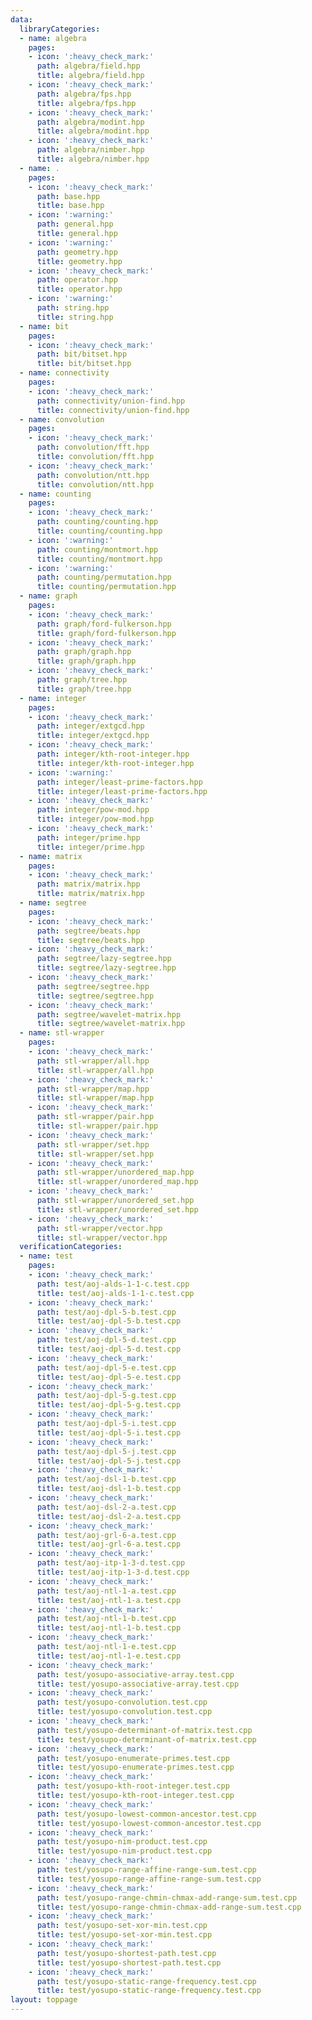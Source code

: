 ```yaml
---
data:
  libraryCategories:
  - name: algebra
    pages:
    - icon: ':heavy_check_mark:'
      path: algebra/field.hpp
      title: algebra/field.hpp
    - icon: ':heavy_check_mark:'
      path: algebra/fps.hpp
      title: algebra/fps.hpp
    - icon: ':heavy_check_mark:'
      path: algebra/modint.hpp
      title: algebra/modint.hpp
    - icon: ':heavy_check_mark:'
      path: algebra/nimber.hpp
      title: algebra/nimber.hpp
  - name: .
    pages:
    - icon: ':heavy_check_mark:'
      path: base.hpp
      title: base.hpp
    - icon: ':warning:'
      path: general.hpp
      title: general.hpp
    - icon: ':warning:'
      path: geometry.hpp
      title: geometry.hpp
    - icon: ':heavy_check_mark:'
      path: operator.hpp
      title: operator.hpp
    - icon: ':warning:'
      path: string.hpp
      title: string.hpp
  - name: bit
    pages:
    - icon: ':heavy_check_mark:'
      path: bit/bitset.hpp
      title: bit/bitset.hpp
  - name: connectivity
    pages:
    - icon: ':heavy_check_mark:'
      path: connectivity/union-find.hpp
      title: connectivity/union-find.hpp
  - name: convolution
    pages:
    - icon: ':heavy_check_mark:'
      path: convolution/fft.hpp
      title: convolution/fft.hpp
    - icon: ':heavy_check_mark:'
      path: convolution/ntt.hpp
      title: convolution/ntt.hpp
  - name: counting
    pages:
    - icon: ':heavy_check_mark:'
      path: counting/counting.hpp
      title: counting/counting.hpp
    - icon: ':warning:'
      path: counting/montmort.hpp
      title: counting/montmort.hpp
    - icon: ':warning:'
      path: counting/permutation.hpp
      title: counting/permutation.hpp
  - name: graph
    pages:
    - icon: ':heavy_check_mark:'
      path: graph/ford-fulkerson.hpp
      title: graph/ford-fulkerson.hpp
    - icon: ':heavy_check_mark:'
      path: graph/graph.hpp
      title: graph/graph.hpp
    - icon: ':heavy_check_mark:'
      path: graph/tree.hpp
      title: graph/tree.hpp
  - name: integer
    pages:
    - icon: ':heavy_check_mark:'
      path: integer/extgcd.hpp
      title: integer/extgcd.hpp
    - icon: ':heavy_check_mark:'
      path: integer/kth-root-integer.hpp
      title: integer/kth-root-integer.hpp
    - icon: ':warning:'
      path: integer/least-prime-factors.hpp
      title: integer/least-prime-factors.hpp
    - icon: ':heavy_check_mark:'
      path: integer/pow-mod.hpp
      title: integer/pow-mod.hpp
    - icon: ':heavy_check_mark:'
      path: integer/prime.hpp
      title: integer/prime.hpp
  - name: matrix
    pages:
    - icon: ':heavy_check_mark:'
      path: matrix/matrix.hpp
      title: matrix/matrix.hpp
  - name: segtree
    pages:
    - icon: ':heavy_check_mark:'
      path: segtree/beats.hpp
      title: segtree/beats.hpp
    - icon: ':heavy_check_mark:'
      path: segtree/lazy-segtree.hpp
      title: segtree/lazy-segtree.hpp
    - icon: ':heavy_check_mark:'
      path: segtree/segtree.hpp
      title: segtree/segtree.hpp
    - icon: ':heavy_check_mark:'
      path: segtree/wavelet-matrix.hpp
      title: segtree/wavelet-matrix.hpp
  - name: stl-wrapper
    pages:
    - icon: ':heavy_check_mark:'
      path: stl-wrapper/all.hpp
      title: stl-wrapper/all.hpp
    - icon: ':heavy_check_mark:'
      path: stl-wrapper/map.hpp
      title: stl-wrapper/map.hpp
    - icon: ':heavy_check_mark:'
      path: stl-wrapper/pair.hpp
      title: stl-wrapper/pair.hpp
    - icon: ':heavy_check_mark:'
      path: stl-wrapper/set.hpp
      title: stl-wrapper/set.hpp
    - icon: ':heavy_check_mark:'
      path: stl-wrapper/unordered_map.hpp
      title: stl-wrapper/unordered_map.hpp
    - icon: ':heavy_check_mark:'
      path: stl-wrapper/unordered_set.hpp
      title: stl-wrapper/unordered_set.hpp
    - icon: ':heavy_check_mark:'
      path: stl-wrapper/vector.hpp
      title: stl-wrapper/vector.hpp
  verificationCategories:
  - name: test
    pages:
    - icon: ':heavy_check_mark:'
      path: test/aoj-alds-1-1-c.test.cpp
      title: test/aoj-alds-1-1-c.test.cpp
    - icon: ':heavy_check_mark:'
      path: test/aoj-dpl-5-b.test.cpp
      title: test/aoj-dpl-5-b.test.cpp
    - icon: ':heavy_check_mark:'
      path: test/aoj-dpl-5-d.test.cpp
      title: test/aoj-dpl-5-d.test.cpp
    - icon: ':heavy_check_mark:'
      path: test/aoj-dpl-5-e.test.cpp
      title: test/aoj-dpl-5-e.test.cpp
    - icon: ':heavy_check_mark:'
      path: test/aoj-dpl-5-g.test.cpp
      title: test/aoj-dpl-5-g.test.cpp
    - icon: ':heavy_check_mark:'
      path: test/aoj-dpl-5-i.test.cpp
      title: test/aoj-dpl-5-i.test.cpp
    - icon: ':heavy_check_mark:'
      path: test/aoj-dpl-5-j.test.cpp
      title: test/aoj-dpl-5-j.test.cpp
    - icon: ':heavy_check_mark:'
      path: test/aoj-dsl-1-b.test.cpp
      title: test/aoj-dsl-1-b.test.cpp
    - icon: ':heavy_check_mark:'
      path: test/aoj-dsl-2-a.test.cpp
      title: test/aoj-dsl-2-a.test.cpp
    - icon: ':heavy_check_mark:'
      path: test/aoj-grl-6-a.test.cpp
      title: test/aoj-grl-6-a.test.cpp
    - icon: ':heavy_check_mark:'
      path: test/aoj-itp-1-3-d.test.cpp
      title: test/aoj-itp-1-3-d.test.cpp
    - icon: ':heavy_check_mark:'
      path: test/aoj-ntl-1-a.test.cpp
      title: test/aoj-ntl-1-a.test.cpp
    - icon: ':heavy_check_mark:'
      path: test/aoj-ntl-1-b.test.cpp
      title: test/aoj-ntl-1-b.test.cpp
    - icon: ':heavy_check_mark:'
      path: test/aoj-ntl-1-e.test.cpp
      title: test/aoj-ntl-1-e.test.cpp
    - icon: ':heavy_check_mark:'
      path: test/yosupo-associative-array.test.cpp
      title: test/yosupo-associative-array.test.cpp
    - icon: ':heavy_check_mark:'
      path: test/yosupo-convolution.test.cpp
      title: test/yosupo-convolution.test.cpp
    - icon: ':heavy_check_mark:'
      path: test/yosupo-determinant-of-matrix.test.cpp
      title: test/yosupo-determinant-of-matrix.test.cpp
    - icon: ':heavy_check_mark:'
      path: test/yosupo-enumerate-primes.test.cpp
      title: test/yosupo-enumerate-primes.test.cpp
    - icon: ':heavy_check_mark:'
      path: test/yosupo-kth-root-integer.test.cpp
      title: test/yosupo-kth-root-integer.test.cpp
    - icon: ':heavy_check_mark:'
      path: test/yosupo-lowest-common-ancestor.test.cpp
      title: test/yosupo-lowest-common-ancestor.test.cpp
    - icon: ':heavy_check_mark:'
      path: test/yosupo-nim-product.test.cpp
      title: test/yosupo-nim-product.test.cpp
    - icon: ':heavy_check_mark:'
      path: test/yosupo-range-affine-range-sum.test.cpp
      title: test/yosupo-range-affine-range-sum.test.cpp
    - icon: ':heavy_check_mark:'
      path: test/yosupo-range-chmin-chmax-add-range-sum.test.cpp
      title: test/yosupo-range-chmin-chmax-add-range-sum.test.cpp
    - icon: ':heavy_check_mark:'
      path: test/yosupo-set-xor-min.test.cpp
      title: test/yosupo-set-xor-min.test.cpp
    - icon: ':heavy_check_mark:'
      path: test/yosupo-shortest-path.test.cpp
      title: test/yosupo-shortest-path.test.cpp
    - icon: ':heavy_check_mark:'
      path: test/yosupo-static-range-frequency.test.cpp
      title: test/yosupo-static-range-frequency.test.cpp
layout: toppage
---
```

